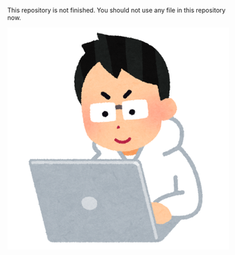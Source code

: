 This repository is not finished.
You should not use any file in this repository now.

![cwh](computer_hacker_white1.png)
